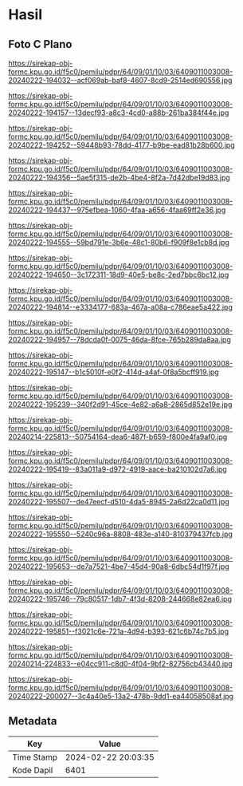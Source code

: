 # Hasil

## Foto C Plano

https://sirekap-obj-formc.kpu.go.id/f5c0/pemilu/pdpr/64/09/01/10/03/6409011003008-20240222-194032--acf069ab-baf8-4607-8cd9-2514ed690556.jpg

https://sirekap-obj-formc.kpu.go.id/f5c0/pemilu/pdpr/64/09/01/10/03/6409011003008-20240222-194157--13decf93-a8c3-4cd0-a88b-261ba384f44e.jpg

https://sirekap-obj-formc.kpu.go.id/f5c0/pemilu/pdpr/64/09/01/10/03/6409011003008-20240222-194252--59448b93-78dd-4177-b9be-ead81b28b600.jpg

https://sirekap-obj-formc.kpu.go.id/f5c0/pemilu/pdpr/64/09/01/10/03/6409011003008-20240222-194356--5ae5f315-de2b-4be4-8f2a-7d42dbe19d83.jpg

https://sirekap-obj-formc.kpu.go.id/f5c0/pemilu/pdpr/64/09/01/10/03/6409011003008-20240222-194437--975efbea-1060-4faa-a656-4faa69ff2e36.jpg

https://sirekap-obj-formc.kpu.go.id/f5c0/pemilu/pdpr/64/09/01/10/03/6409011003008-20240222-194555--59bd791e-3b6e-48c1-80b6-f909f8e1cb8d.jpg

https://sirekap-obj-formc.kpu.go.id/f5c0/pemilu/pdpr/64/09/01/10/03/6409011003008-20240222-194650--3c172311-18d9-40e5-be8c-2ed7bbc6bc12.jpg

https://sirekap-obj-formc.kpu.go.id/f5c0/pemilu/pdpr/64/09/01/10/03/6409011003008-20240222-194814--e3334177-683a-467a-a08a-c786eae5a422.jpg

https://sirekap-obj-formc.kpu.go.id/f5c0/pemilu/pdpr/64/09/01/10/03/6409011003008-20240222-194957--78dcda0f-0075-46da-8fce-765b289da8aa.jpg

https://sirekap-obj-formc.kpu.go.id/f5c0/pemilu/pdpr/64/09/01/10/03/6409011003008-20240222-195147--b1c5010f-e0f2-414d-a4af-0f8a5bcff919.jpg

https://sirekap-obj-formc.kpu.go.id/f5c0/pemilu/pdpr/64/09/01/10/03/6409011003008-20240222-195239--340f2d91-45ce-4e82-a6a8-2865d852e19e.jpg

https://sirekap-obj-formc.kpu.go.id/f5c0/pemilu/pdpr/64/09/01/10/03/6409011003008-20240214-225813--50754164-dea6-487f-b659-f800e4fa9af0.jpg

https://sirekap-obj-formc.kpu.go.id/f5c0/pemilu/pdpr/64/09/01/10/03/6409011003008-20240222-195419--83a011a9-d972-4919-aace-ba210102d7a6.jpg

https://sirekap-obj-formc.kpu.go.id/f5c0/pemilu/pdpr/64/09/01/10/03/6409011003008-20240222-195507--de47eecf-d510-4da5-8945-2a6d22ca0d11.jpg

https://sirekap-obj-formc.kpu.go.id/f5c0/pemilu/pdpr/64/09/01/10/03/6409011003008-20240222-195550--5240c96a-8808-483e-a140-810379437fcb.jpg

https://sirekap-obj-formc.kpu.go.id/f5c0/pemilu/pdpr/64/09/01/10/03/6409011003008-20240222-195653--de7a7521-4be7-45d4-90a8-6dbc54d1f97f.jpg

https://sirekap-obj-formc.kpu.go.id/f5c0/pemilu/pdpr/64/09/01/10/03/6409011003008-20240222-195746--79c80517-1db7-4f3d-8208-244668e82ea6.jpg

https://sirekap-obj-formc.kpu.go.id/f5c0/pemilu/pdpr/64/09/01/10/03/6409011003008-20240222-195851--f3021c6e-721a-4d94-b393-621c6b74c7b5.jpg

https://sirekap-obj-formc.kpu.go.id/f5c0/pemilu/pdpr/64/09/01/10/03/6409011003008-20240214-224833--e04cc911-c8d0-4f04-9bf2-82756cb43440.jpg

https://sirekap-obj-formc.kpu.go.id/f5c0/pemilu/pdpr/64/09/01/10/03/6409011003008-20240222-200027--3c4a40e5-13a2-478b-9dd1-ea44058508af.jpg


## Metadata

| Key        | Value               |
| ---------- | ------------------- |
| Time Stamp | 2024-02-22 20:03:35 |
| Kode Dapil | 6401                |



